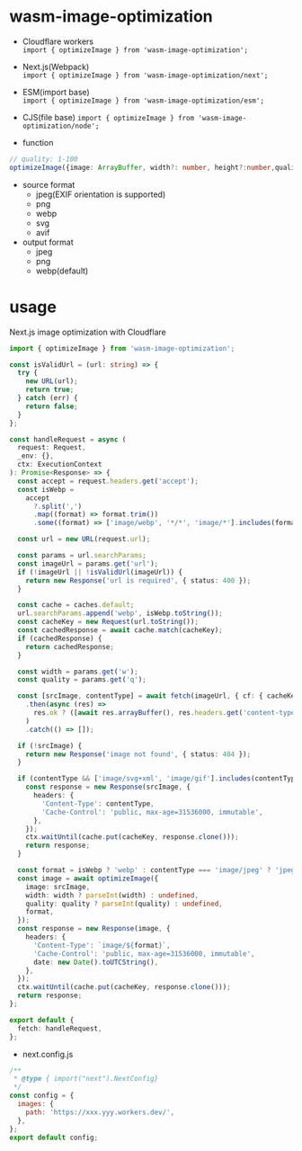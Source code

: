 # wasm-image-optimization

- Cloudflare workers  
  `import { optimizeImage } from 'wasm-image-optimization';`
- Next.js(Webpack)  
  `import { optimizeImage } from 'wasm-image-optimization/next';`
- ESM(import base)  
  `import { optimizeImage } from 'wasm-image-optimization/esm';`
- CJS(file base)
  `import { optimizeImage } from 'wasm-image-optimization/node';`

- function

```ts
// quality: 1-100
optimizeImage({image: ArrayBuffer, width?: number, height?:number,quality?: number,format?: "png" | "jpeg" | "webp"}): Promise<ArrayBuffer>
```

- source format
  - jpeg(EXIF orientation is supported)
  - png
  - webp
  - svg
  - avif
- output format
  - jpeg
  - png
  - webp(default)

# usage

Next.js image optimization with Cloudflare

```ts
import { optimizeImage } from 'wasm-image-optimization';

const isValidUrl = (url: string) => {
  try {
    new URL(url);
    return true;
  } catch (err) {
    return false;
  }
};

const handleRequest = async (
  request: Request,
  _env: {},
  ctx: ExecutionContext
): Promise<Response> => {
  const accept = request.headers.get('accept');
  const isWebp =
    accept
      ?.split(',')
      .map((format) => format.trim())
      .some((format) => ['image/webp', '*/*', 'image/*'].includes(format)) ?? true;

  const url = new URL(request.url);

  const params = url.searchParams;
  const imageUrl = params.get('url');
  if (!imageUrl || !isValidUrl(imageUrl)) {
    return new Response('url is required', { status: 400 });
  }

  const cache = caches.default;
  url.searchParams.append('webp', isWebp.toString());
  const cacheKey = new Request(url.toString());
  const cachedResponse = await cache.match(cacheKey);
  if (cachedResponse) {
    return cachedResponse;
  }

  const width = params.get('w');
  const quality = params.get('q');

  const [srcImage, contentType] = await fetch(imageUrl, { cf: { cacheKey: imageUrl } })
    .then(async (res) =>
      res.ok ? ([await res.arrayBuffer(), res.headers.get('content-type')] as const) : []
    )
    .catch(() => []);

  if (!srcImage) {
    return new Response('image not found', { status: 404 });
  }

  if (contentType && ['image/svg+xml', 'image/gif'].includes(contentType)) {
    const response = new Response(srcImage, {
      headers: {
        'Content-Type': contentType,
        'Cache-Control': 'public, max-age=31536000, immutable',
      },
    });
    ctx.waitUntil(cache.put(cacheKey, response.clone()));
    return response;
  }

  const format = isWebp ? 'webp' : contentType === 'image/jpeg' ? 'jpeg' : 'png';
  const image = await optimizeImage({
    image: srcImage,
    width: width ? parseInt(width) : undefined,
    quality: quality ? parseInt(quality) : undefined,
    format,
  });
  const response = new Response(image, {
    headers: {
      'Content-Type': `image/${format}`,
      'Cache-Control': 'public, max-age=31536000, immutable',
      date: new Date().toUTCString(),
    },
  });
  ctx.waitUntil(cache.put(cacheKey, response.clone()));
  return response;
};

export default {
  fetch: handleRequest,
};
```

- next.config.js

```js
/**
 * @type { import("next").NextConfig}
 */
const config = {
  images: {
    path: 'https://xxx.yyy.workers.dev/',
  },
};
export default config;
```
